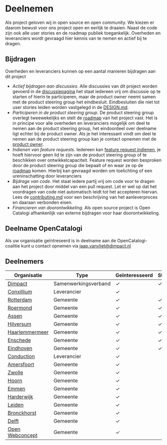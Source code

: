 # Deelnemen

Als project geloven wij in open source en open community. We kiezen er daarom bewust voor ons project open en eerlijk te draaien. Naast de code zijn ook alle user stories en de roadmap publiek toegankelijk. Overheden en leveranciers wordt gevraagd hier kennis van te nemen en actief bij te dragen.

## Bijdragen

Overheden en leveranciers kunnen op een aantal manieren bijdragen aan dit project

- *Actief bijdragen aan discussies*.  Alle discussies van dit project worden gevoerd in de [discussiepagina](https://github.com/orgs/OpenCatalogi/discussions) het staat iedereen vrij om discussie op te starten of hierin te participeren, maar de product owner neemt samen met de product steering group het eindbesluit. Eindbesluiten die niet tot user stories leiden worden vastgelegd in de [DESIGN.md](/docs/DESIGN.md).
- *Participeren in de product steering group*. De product steering group overlegt tweewekelijks en stelt de  [roadmap](https://github.com/orgs/OpenCatalogi/projects/1) van het project vast.  Het is in principe voor alle overheden en leveranciers mogelijk om deel te nemen aan de product steering group, het eindoordeel over deelname ligt echter bij de product owner.  Als je het interessant vindt om deel te nemen aan de product steering group kan je contact opnemen met de [product owner](https://github.com/RonaldvCortenberghe).
- *Indienen van feature requests*. Iedereen kan [feature request indienen](https://github.com/OpenCatalogi/.github/issues/new/choose), je hoeft hiervoor geen lid te zijn van de product steering group of te beschikken over ontwikkelcapaciteit.  Feature request worden besproken door de product steering group die bepaalt of en waar ze op de [roadmap](https://github.com/orgs/OpenCatalogi/projects/1) komen. Hierbij kan gevraagd worden om toelichting of een ureninschatting door leveranciers
- *Bijdrage van code*. Het staat iedere partij vrij om code voor te dragen aan het project door middel van een pull request. Let er wel op dat het voordragen van code niet automatisch leidt tot het accepteren hiervan. Lees de [contributing.md](/docs/CONTRIBUTING.md) voor een beschrijving van het aanleverproces en daaraan verbonden eisen.
- *Financieren van doorontwikkeling*. Als open source project is Open Catalogi afhankenlijk van externe bijdragen voor haar doorontwikkeling.

## Deelname OpenCatalogi

Als uw organisatie geïntreseerd is in deelname aan de OpenCatalogi-coalitie kunt u contact opnemen via [jaap.vanvliet@dimpact.nl](jaap.vanvliet@dimpact.nl)

## Deelnemers

| Organisatie                                         | Type                 | Geïnteresseerd | Stuurgroep | Installatie                                        | Financiering |
|-----------------------------------------------------|----------------------|----------------|------------|----------------------------------------------------|--------------|
| [Dimpact](https://www.dimpact.nl)                   | Samenwerkingsverband | ✓              | ✓         | ✓                                                  | ✓           |
| [Conxillium](https://www.conxillium.com)            | Leverancier          | ✓              |           |                                                    |              |
| [Rotterdam](https://www.rotterdam.nl)               | Gemeente             | ✓              | ✓         | ✓                                                  | ✓           |
| [Roermond](https://www.roermond.nl)                 | Gemeente             | ✓              | ✓         |                                                    | ✓            |
| [Assen](https://www.assen.nl)                       | Gemeente             | ✓              | ✓         |                                                    | ✓            |
| [Hilversum](https://www.hilversum.nl)               | Gemeente             | ✓              | ✓         |                                                    | ✓            |
| [Haarlemmermeer](https://haarlemmermeergemeente.nl) | Gemeente             | ✓              | ✓         |                                                    | ✓            |
| [Enschede](https://www.enschede.nl)                 | Gemeente             | ✓              | ✓         |                                                    | ✓            |
| [Eindhoven](https://www.eindhoven.nl)               | Gemeente             | ✓              | ✓         |                                                    | ✓            |
| [Conduction](https://www.conduction.nl)             | Leverancier          | ✓              |           | ✓                                                  |              |
| [Amersfoort](https://www.amersfoort.nl)             | Gemeente             | ✓              |           |                                                    |              |
| [Zwolle](https://www.zwolle.nl)                     | Gemeente             | ✓              |           |                                                    |              |
| [Hoorn](https://www.hoorn.nl)                       | Gemeente             | ✓              |           |                                                    |              |
| [Emmen](https://www.emmen.nl)                       | Gemeente             | ✓              |           |                                                    |              |
| [Harderwijk](https://www.harderwijk.nl)             | Gemeente             | ✓              |           |                                                    |              |
| [Leiden](https://gemeente.leiden.nl)                | Gemeente             | ✓              |           | [link](https://opencatalogi.github.io/leiden)      |              |
| [Bronckhorst](https://www.bronckhorst.nl)           | Gemeente             | ✓              |           |                                                    |              |
| [Delft](https://www.delft.nl)                       | Gemeente             | ✓              |           |                                                    |              |
| [Open Webconcept](https://openwebconcept.nl/)       | Gemeente             | ✓              |           | ✓                                                  |              |
